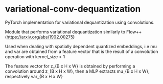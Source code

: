 # variational-conv-dequantization
PyTorch implementation for variational dequantization using convolutions.

Module that performs variational dequantization similarly to Flow++ (https://arxiv.org/abs/1902.00275)

Used when dealing with spatially dependent quantized embeddings, i.e mu and var are obtained from a feature vector that is the result of a convolution operation with kernel_size > 1

The feature vector for z_{B x H x W} is obtained by performing a convolution around z_{B x H x W}, then a MLP extracts mu_{B x H x W}, respectively var_{B x H x W}
